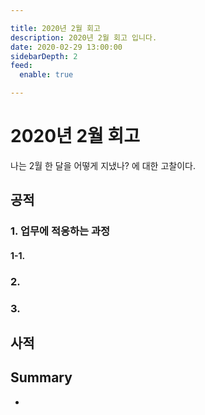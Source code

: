 ```yaml
---

title: 2020년 2월 회고
description: 2020년 2월 회고 입니다.
date: 2020-02-29 13:00:00
sidebarDepth: 2
feed:
  enable: true

---
```


# 2020년 2월 회고

나는 2월 한 달을 어떻게 지냈나? 에 대한 고찰이다.

## 공적

### 1. 업무에 적응하는 과정

#### 1-1.

### 2.

### 3.

## 사적

###

## Summary

- 
